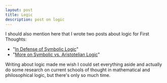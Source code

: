```yaml
---
layout: post
title: Logic
description: post on logic
---
```

I should also mention here that I wrote two posts about logic for First
Thoughts:

* "[In Defense of Symbolic Logic](http://www.firstthings.com/blogs/firstthoughts/2012/12/10/kreefts-confusing-logic/)"
* "[More on Symbolic vs. Aristotelian Logic](http://www.firstthings.com/blogs/firstthoughts/2012/12/19/more-on-symbolic-v-aristotelian-logic/)"

Writing about logic made me wish I could set everything aside and actually do
some research on current schools of thought in mathematical and philosophical
logic, but there's only so much time.